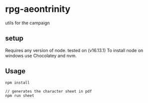 # rpg-aeontrinity
utils for the campaign

## setup

Requires any version of node. tested on (v16.13.1)
To install node on windows use Chocolatey and nvm.

## Usage 

```
npm install

// generates the character sheet in pdf
npm run sheet
```



